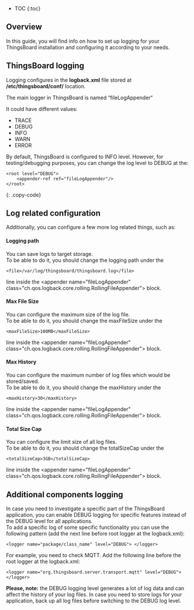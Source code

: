 * TOC
{:toc}

## Overview

In this guide, you will find info on how to set up logging for your ThingsBoard installation and configuring it according to your needs.

## ThingsBoard logging

Logging configures in the **logback.xml** file stored at **/etc/thingsboard/conf/** location.

The main logger in ThingsBoard is named “fileLogAppender“

It could have different values:
* TRACE
* DEBUG
* INFO
* WARN
* ERROR

By default, ThingsBoard is configured to INFO level. 
However, for testing/debugging purposes, you can change the log level to DEBUG at the:

```
<root level="DEBUG">
    <appender-ref ref="fileLogAppender"/>
</root>
```
{: .copy-code}

##  Log related configuration

Additionally, you can configure a few more log related things, such as:

#### Logging path

You can save logs to target storage.  
To be able to do it, you should change the logging path under the
```
<file>/var/log/thingsboard/thingsboard.log</file>
```
line inside the \<appender name="fileLogAppender" class="ch.qos.logback.core.rolling.RollingFileAppender"\> block. 

#### Max File Size

You can configure the maximum size of the log file.  
To be able to do it, you should change the maxFileSize under the
```
<maxFileSize>100MB</maxFileSize>
```
line inside the \<appender name="fileLogAppender" class="ch.qos.logback.core.rolling.RollingFileAppender"\> block.

#### Max History

You can configure the maximum number of log files which would be stored/saved.  
To be able to do it, you should change the maxHistory under the
```
<maxHistory>30</maxHistory>
```
line inside the \<appender name="fileLogAppender" class="ch.qos.logback.core.rolling.RollingFileAppender"\> block.

#### Total Size Cap

You can configure the limit size of all log files.  
To be able to do it, you should change the totalSizeCap under the
```
<totalSizeCap>3GB</totalSizeCap>
```
line inside the \<appender name="fileLogAppender" class="ch.qos.logback.core.rolling.RollingFileAppender"\> block.

## Additional components logging

In case you need to investigate a specific part of the ThingsBoard application, you can enable DEBUG logging for specific features instead of the DEBUG level for all applications.  
To add a specific log of some specific functionality you can use the following pattern (add the next line before root logger at the logback.xml):
```
<logger name="package/class_name" level="DEBUG"> </logger>
```

For example, you need to check MQTT. Add the following line before the root logger at the logback.xml:
```
<logger name="org.thingsboard.server.transport.mqtt" level="DEBUG"> </logger>
```

**Please, note:**
the DEBUG logging level generates a lot of log data and can affect the history of your log files. 
In case you need to store logs for your application, back up all log files before switching to the DEBUG log level.